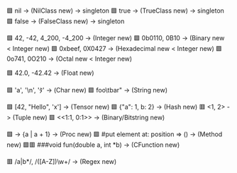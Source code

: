 🟩 nil -> (NilClass new) -> singleton
🟩 true -> (TrueClass new) -> singleton
🟩 false -> (FalseClass new) -> singleton

🟩 42, -42, 4_200, -4_200 -> (Integer new)
🟩 0b0110, 0B10 -> (Binary new < Integer new)
🟩 0xbeef, 0X0427 -> (Hexadecimal new < Integer new)
🟩 0o741, 0O210 -> (Octal new < Integer new)

🟩 42.0, -42.42 -> (Float new)

🟩 'a', '\n', 'ﾀ' -> (Char new)
🟩 foo\tbar" -> (String new)

🟩 [42, "Hello", 'x'] -> (Tensor new)
🟩 {"a": 1, b: 2} -> (Hash new)
🟥 <1, 2> -> (Tuple new)
🟥 <<1:1, 0:1>> -> (Binary/Bitstring new)

🟩 -> {a | a + 1} -> (Proc new)
🟩 #put element at: position => () -> (Method new)
🟩🟥 ###void fun(double a, int *b) -> (CFunction new)

🟥 /a|b*/, /([A-Z])\w+/ -> (Regex new)
